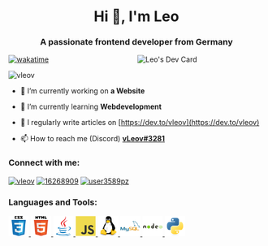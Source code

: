 <h1 align="center">Hi 👋, I'm Leo</h1>
<h3 align="center">A passionate frontend developer from Germany</h3>
<a href="https://app.daily.dev/vLeov"> <img align="right" src="https://api.daily.dev/devcards/2a00ca101fd5405c8a6eed1318cb3bc0.png?r=bru" width="250" alt="Leo's Dev Card"/> </a>
<a href="https://wakatime.com/badge/user/b6862af0-caca-4925-87cf-5ec2cccee99c/project/0f3b48f4-9aab-43fe-810b-39481d4deb4e"><img src="https://wakatime.com/badge/user/b6862af0-caca-4925-87cf-5ec2cccee99c/project/0f3b48f4-9aab-43fe-810b-39481d4deb4e.svg" alt="wakatime"></a>

<p align="left"> <img src="https://komarev.com/ghpvc/?username=vleov&label=Profile%20views&color=0e75b6&style=flat" alt="vleov" /> </p>


- 🔭 I’m currently working on **a Website**

- 🌱 I’m currently learning **Webdevelopment**

- 📝 I regularly write articles on [https://dev.to/vleov](https://dev.to/vleov)

- 📫 How to reach me (Discord) <a href="https://discord.com/users/606798461605511181">**vLeov#3281**</a>

<h3 align="left">Connect with me:</h3>
<p align="left">
<a href="https://dev.to/vleov" target="blank"><img align="center" src="https://raw.githubusercontent.com/rahuldkjain/github-profile-readme-generator/master/src/images/icons/Social/devto.svg" alt="vleov" height="30" width="40" /></a>
<a href="https://stackoverflow.com/users/16268909" target="blank"><img align="center" src="https://raw.githubusercontent.com/rahuldkjain/github-profile-readme-generator/master/src/images/icons/Social/stack-overflow.svg" alt="16268909" height="30" width="40" /></a>
<a href="https://www.leetcode.com/user3589pz" target="blank"><img align="center" src="https://raw.githubusercontent.com/rahuldkjain/github-profile-readme-generator/master/src/images/icons/Social/leet-code.svg" alt="user3589pz" height="30" width="40" /></a>
</p>

<h3 align="left">Languages and Tools:</h3>
<p align="left"> <a href="https://www.w3schools.com/css/" target="_blank" rel="noreferrer"> <img src="https://raw.githubusercontent.com/devicons/devicon/master/icons/css3/css3-original-wordmark.svg" alt="css3" width="40" height="40"/> </a> <a href="https://www.w3.org/html/" target="_blank" rel="noreferrer"> <img src="https://raw.githubusercontent.com/devicons/devicon/master/icons/html5/html5-original-wordmark.svg" alt="html5" width="40" height="40"/> </a> <a href="https://www.java.com" target="_blank" rel="noreferrer"> <img src="https://raw.githubusercontent.com/devicons/devicon/master/icons/java/java-original.svg" alt="java" width="40" height="40"/> </a> <a href="https://developer.mozilla.org/en-US/docs/Web/JavaScript" target="_blank" rel="noreferrer"> <img src="https://raw.githubusercontent.com/devicons/devicon/master/icons/javascript/javascript-original.svg" alt="javascript" width="40" height="40"/> </a> <a href="https://www.linux.org/" target="_blank" rel="noreferrer"> <img src="https://raw.githubusercontent.com/devicons/devicon/master/icons/linux/linux-original.svg" alt="linux" width="40" height="40"/> </a> <a href="https://www.mysql.com/" target="_blank" rel="noreferrer"> <img src="https://raw.githubusercontent.com/devicons/devicon/master/icons/mysql/mysql-original-wordmark.svg" alt="mysql" width="40" height="40"/> </a> <a href="https://nodejs.org" target="_blank" rel="noreferrer"> <img src="https://raw.githubusercontent.com/devicons/devicon/master/icons/nodejs/nodejs-original-wordmark.svg" alt="nodejs" width="40" height="40"/> </a> <a href="https://www.python.org" target="_blank" rel="noreferrer"> <img src="https://raw.githubusercontent.com/devicons/devicon/master/icons/python/python-original.svg" alt="python" width="40" height="40"/> </a> </p>


